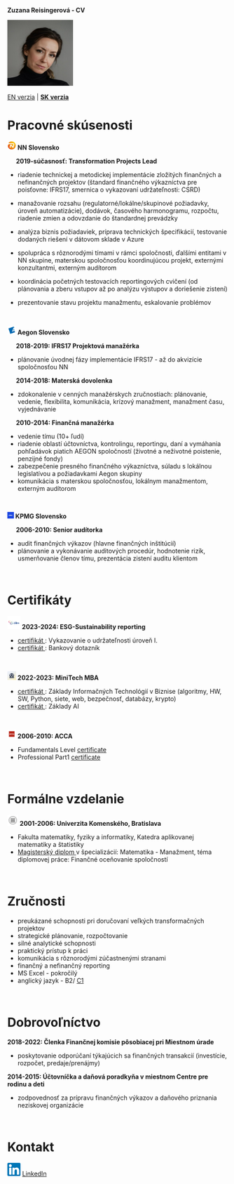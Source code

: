 **Zuzana Reisingerová - CV**

<img src="profil.jpg" width="150" height="150">

[EN verzia](README.md) | [**SK verzia**](README_SK.md) 

# Pracovné skúsenosti
**<img src="NN logo.jpeg" width="20" height="20"> NN Slovensko** 

&nbsp;&nbsp;&nbsp;&nbsp; **2019-súčasnosť: Transformation Projects Lead** 
* riadenie technickej a metodickej implementácie zložitých finančných a nefinančných projektov (štandard finančného výkazníctva pre poisťovne: IFRS17, smernica o vykazovaní udržateľnosti: CSRD)
* manažovanie rozsahu (regulatorné/lokálne/skupinové požiadavky, úroveň automatizácie), dodávok, časového harmonogramu, rozpočtu, riadenie zmien a odovzdanie do štandardnej prevádzky
* analýza biznis požiadaviek, príprava technických špecifikácií, testovanie dodaných riešení v dátovom sklade v Azure
* spolupráca s rôznorodými tímami v rámci spoločnosti, ďalšími entitami v NN skupine, materskou spoločnosťou koordinujúcou projekt, externými konzultantmi, externým audítorom
* koordinácia početných testovacích reportingových cvičení (od plánovania a zberu vstupov až po analýzu výstupov a doriešenie zistení)
* prezentovanie stavu projektu manažmentu, eskalovanie problémov

  <br>

**<img src="Aegon logo.jpeg" width="20" height="20"> Aegon Slovensko**

&nbsp;&nbsp;&nbsp;&nbsp; **2018-2019: IFRS17 Projektová manažérka**
* plánovanie úvodnej fázy implementácie IFRS17 - až do akvizície spoločnosťou NN  

&nbsp;&nbsp;&nbsp;&nbsp; **2014-2018: Materská dovolenka** 
* zdokonalenie v cenných manažérskych zručnostiach: plánovanie, vedenie, flexibilita, komunikácia, krízový manažment, manažment času, vyjednávanie

&nbsp;&nbsp;&nbsp;&nbsp; **2010-2014: Finančná manažérka** 
* vedenie tímu (10+ ľudí)
* riadenie oblastí účtovníctva, kontrolingu, reportingu, daní a vymáhania pohľadávok piatich AEGON spoločností (životné a neživotné poistenie, penzijné fondy)
* zabezpečenie presného finančného výkazníctva, súladu s lokálnou legislatívou a požiadavkami Aegon skupiny
* komunikácia s materskou spoločnosťou, lokálnym manažmentom, externým audítorom

<br>

**<img src="kpmg logo.jpeg" width="15" height="15"> KPMG Slovensko**

&nbsp;&nbsp;&nbsp;&nbsp; **2006-2010: Senior audítorka** 
* audit finančných výkazov (hlavne finančných inštitúcií)
* plánovanie a vykonávanie auditových procedúr, hodnotenie rizík, usmerňovanie členov tímu, prezentácia zistení auditu klientom

<br>

# Certifikáty
**<img src="kpmg institute logo.jpg" width="30" height="30"> 2023-2024: ESG-Sustainability reporting**
*  <a href="KPMG ESG certifikat.jpg"> certifikát </a>: Vykazovanie o udržateľnosti úroveň I. 
*  <a href="KPMG ESG certifikat_ESG dotaznik.pdf"> certifikát </a>: Bankový dotazník 

<br>

**<img src="MiniTech logo.jpeg" width="20" height="20"> 2022-2023: MiniTech MBA**
*  <a href="Reisingerova_MiniTechMBA_EN certificate.pdf"> certifikát </a>: Základy Informačných Technológií v Biznise (algoritmy, HW, SW, Python, siete, web, bezpečnosť, databázy, krypto) 
*  <a href="MiniTech_AI_certifikat.pdf"> certifikát </a>: Základy AI

<br>

**<img src="ACCA logo.jpeg" width="20" height="20"> 2006-2010: ACCA** 
* Fundamentals Level <a href="Reisingerova_ACCA_Fundamentals Level.pdf">certificate </a> 
* Professional Part1 <a href="Reisingerova_ACCA_Professional Part1.pdf">certificate </a> 

<br>

# Formálne vzdelanie 
**<img src="UK logo.jpeg" width="25" height="25"> 2001-2006: Univerzita Komenského, Bratislava** 

* Fakulta matematiky, fyziky a informatiky, Katedra aplikovanej matematiky a štatistiky 
* <a href="diplom.pdf"> Magisterský diplom </a> v špecializácií: Matematika - Manažment, téma diplomovej práce: Finančné oceňovanie spoločností 
 
<br>

# Zručnosti
* preukázané schopnosti pri doručovaní veľkých transformačných projektov  
* strategické plánovanie, rozpočtovanie
* silné analytické schopnosti
* praktický prístup k práci
* komunikácia s rôznorodými zúčastnenými stranami
* finančný a nefinančný reporting
* MS Excel - pokročilý
* anglický jazyk - B2/ <a href="Zuzana Reisingerová_ENG Proficiency Test Result.pdf">C1 </a>
  
<br>

# Dobrovoľníctvo
**2018-2022: Členka Finančnej komisie pôsobiacej pri Miestnom úrade**
* poskytovanie odporúčaní týkajúcich sa finančných transakcií (investície, rozpočet, predaje/prenájmy)

**2014-2015: Účtovníčka a daňová poradkyňa v miestnom Centre pre rodinu a deti**
* zodpovednosť za prípravu finančných výkazov a daňového priznania neziskovej organizácie

<br>

# Kontakt
<img src="LinkedIn logo.png" width="30" height="30"> <a href="https://www.linkedin.com/in/zuzana-reisingerova-388977152/">LinkedIn</a> 
